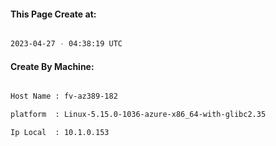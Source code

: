 
   
#### This Page Create at:

```bash

2023-04-27 - 04:38:19 UTC

```

#### Create By Machine:

```bash

Host Name : fv-az389-182

platform  : Linux-5.15.0-1036-azure-x86_64-with-glibc2.35

Ip Local  : 10.1.0.153

```

